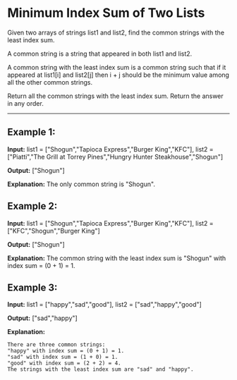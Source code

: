 # Minimum Index Sum of Two Lists

Given two arrays of strings list1 and list2, find the common strings with the least index sum.

A common string is a string that appeared in both list1 and list2.

A common string with the least index sum is a common string such that if it appeared at list1[i] and list2[j] then i + j should be the minimum value among all the other common strings.

Return all the common strings with the least index sum. Return the answer in any order.

---

## Example 1:

**Input:** list1 = ["Shogun","Tapioca Express","Burger King","KFC"], list2 = ["Piatti","The Grill at Torrey Pines","Hungry Hunter Steakhouse","Shogun"]

**Output:** ["Shogun"]

**Explanation:** The only common string is "Shogun".


## Example 2:

**Input:** list1 = ["Shogun","Tapioca Express","Burger King","KFC"], list2 = ["KFC","Shogun","Burger King"]

**Output:** ["Shogun"]

**Explanation:** The common string with the least index sum is "Shogun" with index sum = (0 + 1) = 1.


## Example 3:

**Input:** list1 = ["happy","sad","good"], list2 = ["sad","happy","good"]

**Output:** ["sad","happy"]

**Explanation:** 

    There are three common strings:
    "happy" with index sum = (0 + 1) = 1.
    "sad" with index sum = (1 + 0) = 1.
    "good" with index sum = (2 + 2) = 4.
    The strings with the least index sum are "sad" and "happy".